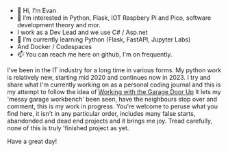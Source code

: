 - 👋 Hi, I’m Evan
- 👀 I’m interested in Python, Flask, IOT Raspbery Pi and Pico, software development theory and mor. 
- I work as a Dev Lead and we use C# / Asp.net
- 🌱 I’m currently learning Python (Flask, FastAPI, Jupyter Labs)
- And Docker / Codespaces
- 📫 You can reach me here on github, I'm on frequently. 

I've been in the IT industry for a long time in various forms. My python work is relatively new, starting mid 2020 and continues now in 2023. I try and share what I'm currently
working on as a personal coding journal and this is my attempt to follow the idea of [Working with the Garage Door Up](https://notes.andymatuschak.org/Work_with_the_garage_door_up?stackedNotes=z2DABWsGLkXcCuUet2scfD1duL1ZHBztwGKp&ref=joe-cecil.com) It lets my 'messy garage workbench' been seen, have the neighbours stop over and comment, this is my work in progress. You're welcome to peruse what you find here, it isn't in any particular order, includes many false starts, abandonded and dead end projects and it brings me joy. Tread carefully, none of this is truly 'finished project as yet. 

Have a great day!

<!---
cantis/cantis is a ✨ special ✨ repository because its `README.md` (this file) appears on your GitHub profile.
You can click the Preview link to take a look at your changes.
--->
